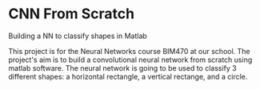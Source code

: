 # CNN From Scratch
Building a NN to classify shapes in Matlab

This project is for the Neural Networks course BIM470 at our school. The project's aim is to build a convolutional neural network from scratch using matlab software. The neural network is going to be used to classify 3 different shapes: a horizontal rectangle, a vertical rectange, and a circle.
 

